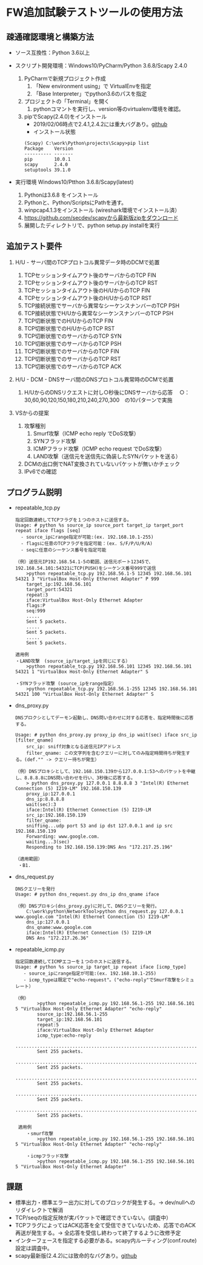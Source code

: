 # FW追加試験テストツールの使用方法

## 疎通確認環境と構築方法
* ソース互換性：Python 3.6以上
* スクリプト開発環境：Windows10/PyCharm/Python 3.6.8/Scapy 2.4.0
    1. PyCharmで新規プロジェクト作成
        1. 「New environment using」で VirtualEnvを指定
        2. 「Base Interpreter」でpython3.6のパスを指定
    1. プロジェクトの「Terminal」を開く
        1. pythonコマントを実行し、version等のvirtualenv環境を確認。
    1. pipでScapy(2.4.0)をインストール
         * 2019/02/06時点で2.4.1,2.4.2には重大バグあり。[github](https://github.com/secdev/scapy/issues/1819)
         * インストール状態
         ```
         (Scapy) C:\work\Python\projects\Scapy>pip list
        Package    Version
        ---------- -------
        pip        10.0.1
        scapy      2.4.0
        setuptools 39.1.0
         ```

* 実行環境 Windows10/Ptthon 3.6.8/Scapy(latest)
    1. Pythonは3.6.8 をインストール
    2. Pythonと、Python/ScriptsにPathを通す。
    3. winpcap4.1.3をインストール (wireshark環境でインストール済）
    4. https://github.com/secdev/scapyから最新版zipをダウンロード
    5. 展開したディレクトリで、python setup.py installを実行

## 追加テスト要件
1. H/U - サーバ間のTCPプロトコル異常データ時のDCMで処置
    1. TCPセッションタイムアウト後のサーバからのTCP FIN
    2. TCPセッションタイムアウト後のサーバからのTCP RST
    3. TCPセッションタイムアウト後のH/UからのTCP FIN
    4. TCPセッションタイムアウト後のH/UからのTCP RST
    5. TCP接続状態でサーバから異常なシーケンスナンバーのTCP PSH
    6. TCP接続状態でH/Uから異常なシーケンスナンバーのTCP PSH
    7. TCP切断状態でのH/UからのTCP FIN
    8. TCP切断状態でのH/UからのTCP RST
    9. TCP切断状態でのサーバからのTCP SYN
   10. TCP切断状態でのサーバからのTCP PSH
   11. TCP切断状態でのサーバからのTCP FIN
   12. TCP切断状態でのサーバからのTCP RST
   13. TCP切断状態でのサーバからのTCP ACK

2.  H/U - DCM - DNSサーバ間のDNSプロトコル異常時のDCMで処置
    1. H/UからのDNSリクエストに対し○秒後にDNSサーバから応答
       　○：30,60,90,120,150,180,210,240,270,300　の10パターンで実施

3. VSからの提案
    1. 攻撃種別
        1. Smurf攻撃（ICMP echo reply でDoS攻撃）
        2. SYNフラッド攻撃
        3. ICMPフラッド攻撃（ICMP echo request でDoS攻撃）
        4. LAND攻撃（送信元を送信先に偽装したSYNパケットを送る）
    2. DCMの出口側でNAT変換されていないパケットが無いかチェック
    3. IPv6での確認

## プログラム説明
* repeatable_tcp.py
    ```
    指定回数連続してTCPフラグを１つのホストに送信する。
    Usage: # python %s source_ip source_port target_ip target_port repeat iface flags [seq]
      - source_ipにrange指定が可能:(ex. 192.168.10.1-255)
      - flagsに任意のTCPフラグを指定可能：(ex. S/F/P/U/R/A)
      - seqに任意のシーケンス番号を指定可能

   （例）送信元IP192.168.54.1-5の範囲、送信元ポート12345で、192.168.54.101:54321にTCP(PUSH)をシーケンス番号999で送信
        >python repeatable_tcp.py 192.168.56.1-5 12345 192.168.56.101 54321 3 "VirtualBox Host-Only Ethernet Adapter" P 999
        target_ip:192.168.56.101
        target_port:54321
        repeat:3
        iface:VirtualBox Host-Only Ethernet Adapter
        flags:P
        seq:999
        .....
        Sent 5 packets.
        .....
        Sent 5 packets.
        .....
        Sent 5 packets.

   適用例
    ・LAND攻撃　(source_ip/target_ipを同じにする）
        >python repeatable_tcp.py 192.168.56.101 12345 192.168.56.101 54321 1 "VirtualBox Host-Only Ethernet Adapter" S

    ・SYNフラッド攻撃 (source_ipをrange指定）
        >python repeatable_tcp.py 192.168.56.1-255 12345 192.168.56.101 54321 100 "VirtualBox Host-Only Ethernet Adapter" S
    ```
    
* dns_proxy.py
    ```
    DNSプロクシとしてデーモン起動し、DNS問い合わせに対する応答を、指定時間後に応答する。

    Usage: # python dns_proxy.py proxy_ip dns_ip wait(sec) iface src_ip [filter_qname]
        src_ip: sniff対象となる送信元IPアドレス
        filter_qname: この文字列を含むクエリーに対してのみ指定時間待ちが発生する。(def."" -> クエリー待ちが発生）

    （例）DNSプロキシとして、192.168.150.139から127.0.0.1:53へのパケットを中継し、8.8.8.8にDNS問い合わせを行い、3秒後に応答する。
        > python dns_proxy.py 127.0.0.1 8.8.8.8 3 "Intel(R) Ethernet Connection (5) I219-LM" 192.168.150.139
        proxy_ip:127.0.0.1
        dns_ip:8.8.8.8
        wait(sec):3
        iface:Intel(R) Ethernet Connection (5) I219-LM
        src_ip:192.168.150.139
        filter_qname:
        sniffing...udp port 53 and ip dst 127.0.0.1 and ip src 192.168.150.139
        Forwarding: www.google.com.
        waiting...3(sec)
        Responding to 192.168.150.139:DNS Ans "172.217.25.196"

    （適用範囲）
     ・B1.
    ```
    
* dns_request.py
    ```
    DNSクエリーを発行
    Usage: # python dns_request.py dns_ip dns_qname iface

    （例）DNSプロキシ(dns_proxy.py)に対して、DNSクエリーを発行。
        C:\work\python\NetworkTool>python dns_request.py 127.0.0.1 www.google.com "Intel(R) Ethernet Connection (5) I219-LM"
        dns_ip:127.0.0.1
        dns_qname:www.google.com
        iface:Intel(R) Ethernet Connection (5) I219-LM
        DNS Ans "172.217.26.36"
    ```
    
* repeatable_icmp.py
    ```
    指定回数連続してICMPエコーを１つのホストに送信する。
    Usage: # python %s source_ip target_ip repeat iface [icmp_type]
       - source_ipにrange指定が可能:(ex. 192.168.10.1-255)
       - icmp_typeは既定で"echo-request"。("echo-reply"でSmurf攻撃をシミュレート）

    （例）
            >python repeatable_icmp.py 192.168.56.1-255 192.168.56.101 5 "VirtualBox Host-Only Ethernet Adapter" "echo-reply"
            source_ip:192.168.56.1-255
            target_ip:192.168.56.101
            repeat:5
            iface:VirtualBox Host-Only Ethernet Adapter
            icmp_type:echo-reply
            ...............................................................................................................................................................................................................................................................
            Sent 255 packets.
            ...............................................................................................................................................................................................................................................................
            Sent 255 packets.
            ...............................................................................................................................................................................................................................................................
            Sent 255 packets.
            ...............................................................................................................................................................................................................................................................
            Sent 255 packets.
            ...............................................................................................................................................................................................................................................................
            Sent 255 packets.

     適用例
        ・smurf攻撃
            >python repeatable_icmp.py 192.168.56.1-255 192.168.56.101 5 "VirtualBox Host-Only Ethernet Adapter" "echo-reply"

        ・icmpフラッド攻撃
            >python repeatable_icmp.py 192.168.56.1-255 192.168.56.101 5 "VirtualBox Host-Only Ethernet Adapter"
    ```
    
## 課題
* 標準出力・標準エラー出力に対してのブロックが発生する。-> dev/nullへのリダイレクトで解消
* TCP/seqの指定反映が実パケットで確認できていない。(調査中）
* TCPフラグによってはACK応答を全て受信できていないため、応答でのACK再送が発生する。-> 全応答を受信し終わって終了するように改修予定
* インターフェースを指定する必要がある。scapy内ルーティング(conf.route)設定は調査中。
* scapy最新版(2.4.2)には致命的なバグあり。[github](https://github.com/secdev/scapy/issues/1819)